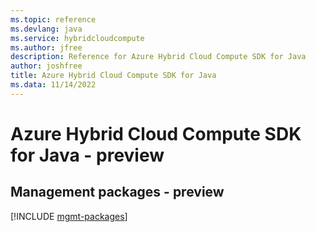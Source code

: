 ```yaml
---
ms.topic: reference
ms.devlang: java
ms.service: hybridcloudcompute
ms.author: jfree
description: Reference for Azure Hybrid Cloud Compute SDK for Java
author: joshfree
title: Azure Hybrid Cloud Compute SDK for Java
ms.data: 11/14/2022
---
```

# Azure Hybrid Cloud Compute SDK for Java - preview

## Management packages - preview
[!INCLUDE [mgmt-packages](hybrid-cloud-compute-mgmt-index.md)]